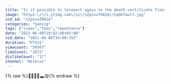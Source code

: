 ```yaml
---
title: "Is it possible to teleport again to the death certificate floor?"
image: "https:\/\/i.ytimg.com\/vi\/sZpnvofRA1A\/hqdefault.jpg"
vid_id: "sZpnvofRA1A"
categories: "Gaming"
tags: ["isaac","tboi","repentance"]
date: "2021-06-08T19:02:06+03:00"
vid_date: "2021-06-06T16:00:35Z"
duration: "PT41S"
viewcount: "59567"
likeCount: "1872"
dislikeCount: "17"
channel: "Helkros"
---
```

{% raw %}🛬🛬💤💤🕳😋{% endraw %}
